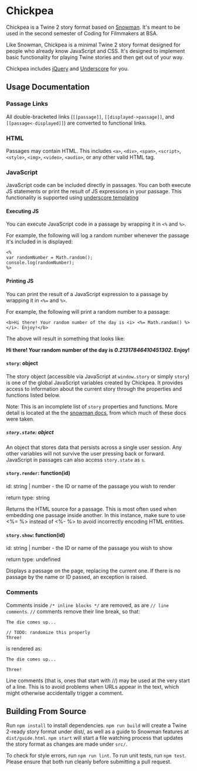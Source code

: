 # Chickpea

Chickpea is a Twine 2 story format based on [Snowman](https://github.com/videlais/snowman). It's meant to be used in the second semester of Coding for Filmmakers at BSA.

Like Snowman, Chickpea is a minimal Twine 2 story format designed for people who already know
JavaScript and CSS. It's designed to implement basic functionality for playing
Twine stories and then get out of your way.

Chickpea includes [jQuery](http://jquery.com) and [Underscore](http://underscorejs.org/) for you.

## Usage Documentation
### Passage Links
All double-bracketed links (`[[passage]]`, `[[displayed->passage]]`, and `[[passage<-displayed]]`) are converted to functional links.

### HTML
Passages may contain HTML. This includes `<a>`, `<div>`, `<span>`, `<script>`, `<style>`, `<img>`, `<video>`, `<audio>`, or any other valid HTML tag.

### JavaScript
JavaScript code can be included directly in passages. You can both execute JS statements or print the result of JS expressions in your passage. This functionality is supported using [underscore templating](https://underscorejs.org/#template)
#### Executing JS
You can execute JavaScript code in a passage by wrapping it in `<%` and `%>`.

For example, the following will log a random number whenever the passage it's included in is displayed:

```
<%
var randomNumber = Math.random();
console.log(randomNumber);
%>
```
#### Printing JS
You can print the result of a JavaScript expression to a passage by wrapping it in `<%=` and `%>`.

For example, the following will print a random number to a passage:
```
<b>Hi there! Your random number of the day is <i> <%= Math.random() %> </i>. Enjoy!</b>
```

The above will result in something that looks like:

<b>Hi there! Your random number of the day is <i>0.21317846410451302</i>. Enjoy!</b>

#### `story`: object
The story object (accessible via JavaScript at `window.story` or simply `story`) is one of the global JavaScript variables created by Chickpea. It provides access to information about the current story through the properties and functions listed below. 

Note: This is an incomplete list of `story` properties and functions. More detail is located at the the [snowman docs](https://twinery.org/wiki/snowman:window-story), from which much of these docs were taken.

##### `story.state`: object
An object that stores data that persists across a single user session. Any other variables will not survive the user pressing back or forward. JavaScript in passages can also access `story.state` as `s`.

#### `story.render`: function(id)
id: string | number - the ID or name of the passage you wish to render

return type: string

Returns the HTML source for a passage. This is most often used when embedding one passage inside another. In this instance, make sure to use <%= %> instead of <%- %> to avoid incorrectly encoding HTML entities.

#### `story.show`: function(id)
id: string | number - the ID or name of the passage you wish to show

return type: undefined

Displays a passage on the page, replacing the current one. If there is no passage by the name or ID passed, an exception is raised. 

### Comments
Comments inside `/* inline blocks */` are removed, as are `// line comments`. `//` comments remove their line break, so that:
```
The die comes up...

// TODO: randomize this properly
Three!
```
is rendered as:
```
The die comes up...

Three!
```
Line comments (that is, ones that start with //) may be used at the very start of a line. This is to avoid problems when URLs appear in the text, which might otherwise accidentally trigger a comment.

## Building From Source

Run `npm install` to install dependencies. `npm run build` will create a Twine 2-ready story format under dist/, as well as a guide to Snowman features at `dist/guide.html`. `npm start` will start a file watching process that updates the story format as changes are made under `src/`.

To check for style errors, run `npm run lint`. To run unit tests, run `npm test`. Please ensure that both run cleanly before submitting a pull request.
